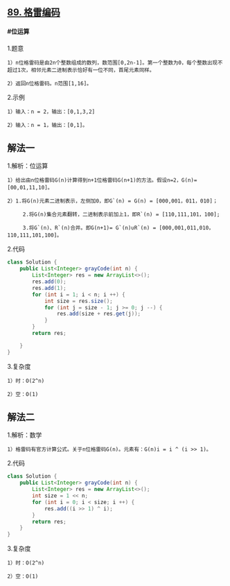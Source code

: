 ## [89. 格雷编码](https://leetcode.cn/problems/gray-code/)

#### #位运算
1.题意

    1）n位格雷码是由2n个整数组成的数列，数范围[0,2n-1]。第一个整数为0，每个整数出现不超过1次，相邻元素二进制表示恰好有一位不同，首尾元素同样。 

    2）返回n位格雷码。n范围[1,16]。

2.示例

    1）输入：n = 2，输出：[0,1,3,2]

    2）输入：n = 1，输出：[0,1]。
## 解法一
1.解析：位运算

    1）给出由n位格雷码G(n)计算得到n+1位格雷码G(n+1)的方法。假设n=2，G(n)= [00,01,11,10]。

    2）1.将G(n)元素二进制表示，左侧加0，即G`(n) = G(n) = [000,001，011，010]；

         2.将G(n)集合元素翻转，二进制表示前加上1，即R`(n) = [110,111,101，100];

         3.将G`(n)、R`(n)合并。即G(n+1)= G`(n)∪R`(n) = [000,001,011,010，110,111,101,100]。

2.代码
```java
class Solution {
    public List<Integer> grayCode(int n) {
        List<Integer> res = new ArrayList<>();
        res.add(0);
        res.add(1);
        for (int i = 1; i < n; i ++) {
            int size = res.size();
            for (int j = size - 1; j >= 0; j --) {
                res.add(size + res.get(j));
            }
        }
        return res;

    }
}
```
3.复杂度

    1）时：O(2^n)

    2）空：O(1)

## 解法二
1.解析：数学

    1）格雷码有官方计算公式。关于n位格雷码G(n)。元素有：G(n)i = i ^ (i >> 1)。

2.代码
```java
class Solution {
    public List<Integer> grayCode(int n) {        
        List<Integer> res = new ArrayList<>();
        int size = 1 << n;
        for (int i = 0; i < size; i ++) {
            res.add((i >> 1) ^ i);
        }
        return res;
    }
}
```
3.复杂度

    1）时：O(2^n)

    2）空：O(1)

